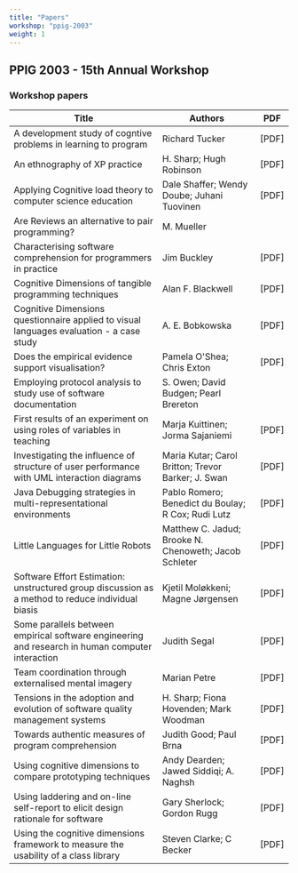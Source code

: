 ```yaml
---
title: "Papers" 
workshop: "ppig-2003"
weight: 1
---
```


##  PPIG 2003 - 15th Annual Workshop 
### Workshop papers

|Title|Authors|PDF|
|--- |--- |--- |
|A development study of cogntive problems in learning to program|Richard  Tucker|[PDF]|
|An ethnography of XP practice|H.  Sharp; Hugh  Robinson|[PDF]|
|Applying Cognitive load theory to computer science education|Dale  Shaffer; Wendy  Doube; Juhani  Tuovinen|[PDF]|
|Are Reviews an alternative to pair programming?|M.  Mueller||
|Characterising software comprehension for programmers in practice|Jim  Buckley|[PDF]|
|Cognitive Dimensions of tangible programming techniques|Alan F. Blackwell|[PDF]|
|Cognitive Dimensions questionnaire applied to visual languages evaluation - a case study|A. E. Bobkowska|[PDF]|
|Does the empirical evidence support visualisation?|Pamela  O'Shea; Chris  Exton|[PDF]|
|Employing protocol analysis to study use of software documentation|S.  Owen; David  Budgen; Pearl  Brereton||
|First results of an experiment on using roles of variables in teaching|Marja  Kuittinen; Jorma  Sajaniemi|[PDF]|
|Investigating the influence of structure of user performance with UML interaction diagrams|Maria  Kutar; Carol  Britton; Trevor  Barker; J.  Swan|[PDF]|
|Java Debugging strategies in multi-representational environments|Pablo  Romero; Benedict  du Boulay; R  Cox; Rudi  Lutz|[PDF]|
|Little Languages for Little Robots|Matthew C. Jadud; Brooke N. Chenoweth; Jacob  Schleter|[PDF]|
|Software Effort Estimation: unstructured group discussion as a method to reduce individual biasis|Kjetil  Moløkkeni; Magne  Jørgensen|[PDF]|
|Some parallels between empirical software engineering and research in human computer interaction|Judith  Segal|[PDF]|
|Team coordination through externalised mental imagery|Marian  Petre|[PDF]|
|Tensions in the adoption and evolution of software quality management systems|H.  Sharp; Fiona  Hovenden; Mark  Woodman|[PDF]|
|Towards authentic measures of program comprehension|Judith  Good; Paul  Brna|[PDF]|
|Using cognitive dimensions to compare prototyping techniques|Andy  Dearden; Jawed  Siddiqi; A.  Naghsh|[PDF]|
|Using laddering and on-line self-report to elicit design rationale for software|Gary  Sherlock; Gordon  Rugg|[PDF]|
|Using the cognitive dimensions framework to measure the usability of a class library|Steven  Clarke; C  Becker|[PDF]|
